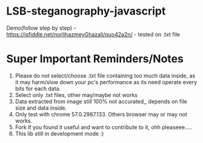 # LSB-steganography-javascript

Demo(follow step by step) - https://jsfiddle.net/norlihazmeyGhazali/quo42a2n/ - tested on .txt file

Super Important Reminders/Notes
========================
1) Please do not select/choose .txt file containing too much data inside, as it may harm/slow down your pc's performance as its need operate every bits for each data.
2) Select only .txt files, other may/maybe not works
3) Data extracted from image still 100% not accurated,, depends on file size and data inside.
4) Only test with chrome 57.0.2987.133. Others browser may or may not works.
5) Fork if you found it useful and want to contribute to it, ohh pleaseee.....
6) This lib still in development mode :)
